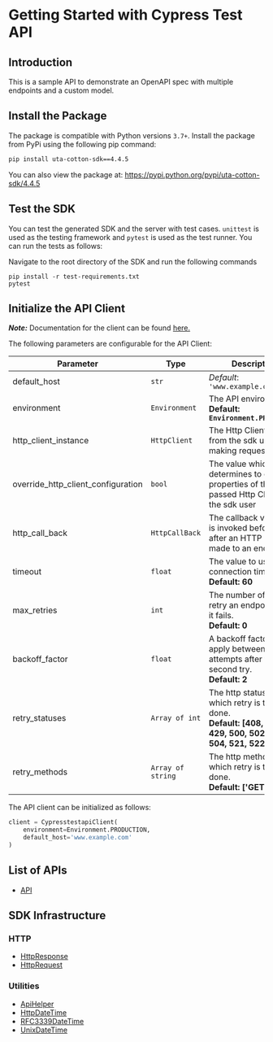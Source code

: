 
# Getting Started with Cypress Test API

## Introduction

This is a sample API to demonstrate an OpenAPI spec with multiple endpoints and a custom model.

## Install the Package

The package is compatible with Python versions `3.7+`.
Install the package from PyPi using the following pip command:

```bash
pip install uta-cotton-sdk==4.4.5
```

You can also view the package at:
https://pypi.python.org/pypi/uta-cotton-sdk/4.4.5

## Test the SDK

You can test the generated SDK and the server with test cases. `unittest` is used as the testing framework and `pytest` is used as the test runner. You can run the tests as follows:

Navigate to the root directory of the SDK and run the following commands

```
pip install -r test-requirements.txt
pytest
```

## Initialize the API Client

**_Note:_** Documentation for the client can be found [here.](https://www.github.com/ZahraN444/uta-cotton-python-sdk/tree/4.4.5/doc/client.md)

The following parameters are configurable for the API Client:

| Parameter | Type | Description |
|  --- | --- | --- |
| default_host | `str` | *Default*: `'www.example.com'` |
| environment | `Environment` | The API environment. <br> **Default: `Environment.PRODUCTION`** |
| http_client_instance | `HttpClient` | The Http Client passed from the sdk user for making requests |
| override_http_client_configuration | `bool` | The value which determines to override properties of the passed Http Client from the sdk user |
| http_call_back | `HttpCallBack` | The callback value that is invoked before and after an HTTP call is made to an endpoint |
| timeout | `float` | The value to use for connection timeout. <br> **Default: 60** |
| max_retries | `int` | The number of times to retry an endpoint call if it fails. <br> **Default: 0** |
| backoff_factor | `float` | A backoff factor to apply between attempts after the second try. <br> **Default: 2** |
| retry_statuses | `Array of int` | The http statuses on which retry is to be done. <br> **Default: [408, 413, 429, 500, 502, 503, 504, 521, 522, 524]** |
| retry_methods | `Array of string` | The http methods on which retry is to be done. <br> **Default: ['GET', 'PUT']** |

The API client can be initialized as follows:

```python
client = CypresstestapiClient(
    environment=Environment.PRODUCTION,
    default_host='www.example.com'
)
```

## List of APIs

* [API](https://www.github.com/ZahraN444/uta-cotton-python-sdk/tree/4.4.5/doc/controllers/api.md)

## SDK Infrastructure

### HTTP

* [HttpResponse](https://www.github.com/ZahraN444/uta-cotton-python-sdk/tree/4.4.5/doc/http-response.md)
* [HttpRequest](https://www.github.com/ZahraN444/uta-cotton-python-sdk/tree/4.4.5/doc/http-request.md)

### Utilities

* [ApiHelper](https://www.github.com/ZahraN444/uta-cotton-python-sdk/tree/4.4.5/doc/api-helper.md)
* [HttpDateTime](https://www.github.com/ZahraN444/uta-cotton-python-sdk/tree/4.4.5/doc/http-date-time.md)
* [RFC3339DateTime](https://www.github.com/ZahraN444/uta-cotton-python-sdk/tree/4.4.5/doc/rfc3339-date-time.md)
* [UnixDateTime](https://www.github.com/ZahraN444/uta-cotton-python-sdk/tree/4.4.5/doc/unix-date-time.md)

